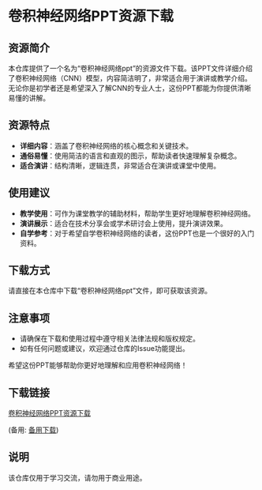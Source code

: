 # 卷积神经网络PPT资源下载

## 资源简介

本仓库提供了一个名为“卷积神经网络ppt”的资源文件下载。该PPT文件详细介绍了卷积神经网络（CNN）模型，内容简洁明了，非常适合用于演讲或教学介绍。无论你是初学者还是希望深入了解CNN的专业人士，这份PPT都能为你提供清晰易懂的讲解。

## 资源特点

- **详细内容**：涵盖了卷积神经网络的核心概念和关键技术。
- **通俗易懂**：使用简洁的语言和直观的图示，帮助读者快速理解复杂概念。
- **适合演讲**：结构清晰，逻辑连贯，非常适合在演讲或课堂中使用。

## 使用建议

- **教学使用**：可作为课堂教学的辅助材料，帮助学生更好地理解卷积神经网络。
- **演讲展示**：适合在技术分享会或学术研讨会上使用，提升演讲效果。
- **自学参考**：对于希望自学卷积神经网络的读者，这份PPT也是一个很好的入门资料。

## 下载方式

请直接在本仓库中下载“卷积神经网络ppt”文件，即可获取该资源。

## 注意事项

- 请确保在下载和使用过程中遵守相关法律法规和版权规定。
- 如有任何问题或建议，欢迎通过仓库的Issue功能提出。

希望这份PPT能够帮助你更好地理解和应用卷积神经网络！

## 下载链接
[卷积神经网络PPT资源下载](https://pan.quark.cn/s/9bacab947f35) 

(备用: [备用下载](https://pan.baidu.com/s/1mbFDIh-mUjYzirHSIq7wNw?pwd=1234))

## 说明

该仓库仅用于学习交流，请勿用于商业用途。
